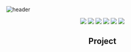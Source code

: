 ![header](https://capsule-render.vercel.app/api?type=waving&text=DongJoon&fontColor=46FFFF)
<div align="center">
  

<img src="https://img.shields.io/badge/JAVA-007396?style=for-the-badge&logo=Java&logoColor=white">
<img src="https://img.shields.io/badge/github-181717?style=for-the-badge&logo=github&logoColor=white">
<img src="https://img.shields.io/badge/JAVASCRIPT-F7DF1E?style=for-the-badge&logo=javascript&logoColor=white"/>
<img src="https://img.shields.io/badge/REACT-61DAFB?style=for-the-badge&logo=react&logoColor=white"/>
<img src="https://img.shields.io/badge/HTML-E34F26?style=for-the-badge&logo=html5&logoColor=white"/>
<img src="https://img.shields.io/badge/CSS-1572B6?style=for-the-badge&logo=css3&logoColor=white"/>
  
  <h2>Project</h2>
  
</div>
